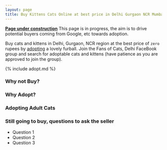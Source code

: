 ```yaml
---
layout: page
title: Buy Kittens Cats Online at best price in Delhi Gurgaon NCR Mumbai Pune India
---
```


[**Page under construction**]()
This page is in progress, the aim is to drive potential
buyers coming from Google, etc towards adoption.

Buy cats and kittens in Delhi, Gurgaon, NCR region at the best price of `zero`
rupees by [adopting](/adopt) a lovely furball. Join the Fans of Cats, Delhi
FaceBook group and search for adoptable cats and kittens (have patience as you
are approved to join the group).

{% include adopt.md %}

### Why not Buy?

### Why Adopt?

### Adopting Adult Cats

### Still going to buy, questions to ask the seller

- Question 1
- Question 2
- Question 3

